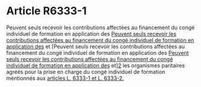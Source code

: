 # Article R6333-1

Peuvent seuls recevoir les contributions affectées au financement du congé individuel de formation en application des [Peuvent seuls recevoir les contributions affectées au financement du congé individuel de formation en application des][1] et [Peuvent seuls recevoir les contributions affectées au financement du congé individuel de formation en application des [Peuvent seuls recevoir les contributions affectées au financement du congé individuel de formation en application des][1] et][2] les organismes paritaires agréés pour la prise en charge du congé individuel de formation mentionnés aux [articles L. 6333-1 et L. 6333-2.][3]

 [1]: /affichCodeArticle.do?cidTexte=LEGITEXT000006072050&idArticle=LEGIARTI000006904195&dateTexte=&categorieLien=cid
 [2]: /affichCodeArticle.do?cidTexte=LEGITEXT000006072050&idArticle=LEGIARTI000029628805&dateTexte=&categorieLien=cid
 [3]: /affichCodeArticle.do?cidTexte=LEGITEXT000006072050&idArticle=LEGIARTI000028690692&dateTexte=&categorieLien=cid